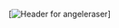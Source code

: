 <!-- [![Header](https://raw.githubusercontent.com/angeleraser/<OWNER>/<OWNER>/readme_header.png "Header")] -->
[![Header for angeleraser](https://github.com/angeleraser/raw/master/assets/github-banner.png)]

<!--
**angeleraser/angeleraser** is a ✨ _special_ ✨ repository because its `README.md` (this file) appears on your GitHub profile.

Here are some ideas to get you started:

- 🔭 I’m currently working on ...
- 🌱 I’m currently learning ...
- 👯 I’m looking to collaborate on ...
- 🤔 I’m looking for help with ...
- 💬 Ask me about ...
- 📫 How to reach me: ...
- 😄 Pronouns: ...
- ⚡ Fun fact: ...
-->
